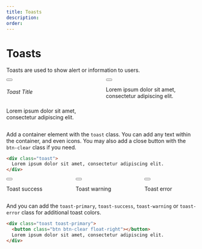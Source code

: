 ```yaml
---
title: Toasts
description: 
order: 
---
```


# Toasts

Toasts are used to show alert or information to users.

 
<div class="docs-demo columns">
  <div class="column col-9 col-sm-12">
    <div class="toast">
      <button class="btn btn-clear float-right"></button>
      <h6>Toast Title</h6>
      <p>Lorem ipsum dolor sit amet, consectetur adipiscing elit.</p>
    </div>
  </div>
  <div class="column col-9 col-sm-12">
    <div class="toast toast-primary">
      <button class="btn btn-clear float-right"></button>
      <p>Lorem ipsum dolor sit amet, consectetur adipiscing elit.</p>
    </div>
  </div>
</div>

Add a container element with the `toast` class. You can add any text within the container, and even icons. You may also add a close button with the `btn-clear` class if you need.

```html
<div class="toast">
  Lorem ipsum dolor sit amet, consectetur adipiscing elit.
</div>

```

 
<div class="docs-demo columns">
  <div class="column col-sm-12">
    <div class="toast toast-success">
      <button class="btn btn-clear float-right"></button>
      <p>Toast success</p>
    </div>
  </div>
  <div class="column col-sm-12">
    <div class="toast toast-warning">
      <button class="btn btn-clear float-right"></button>
      <p>Toast warning</p>
    </div>
  </div>
  <div class="column col-sm-12">
    <div class="toast toast-error">
      <button class="btn btn-clear float-right"></button>
      <p>Toast error</p>
    </div>
  </div>
</div>

And you can add the `toast-primary`, `toast-success`, `toast-warning` or `toast-error` class for additional toast colors.

```html
<div class="toast toast-primary">
  <button class="btn btn-clear float-right"></button>
  Lorem ipsum dolor sit amet, consectetur adipiscing elit.
</div>
```